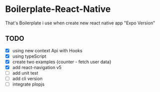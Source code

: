 # Boilerplate-React-Native
That's Boilerplate i use when create new react native app "Expo Version"

## TODO
- [X] using new context Api with Hooks
- [X] using typeScript
- [X] create two examples {counter - fetch user data}
- [X] add react-navigation v5
- [ ] add unit test
- [ ] add cli version
- [ ] integrate plopjs
